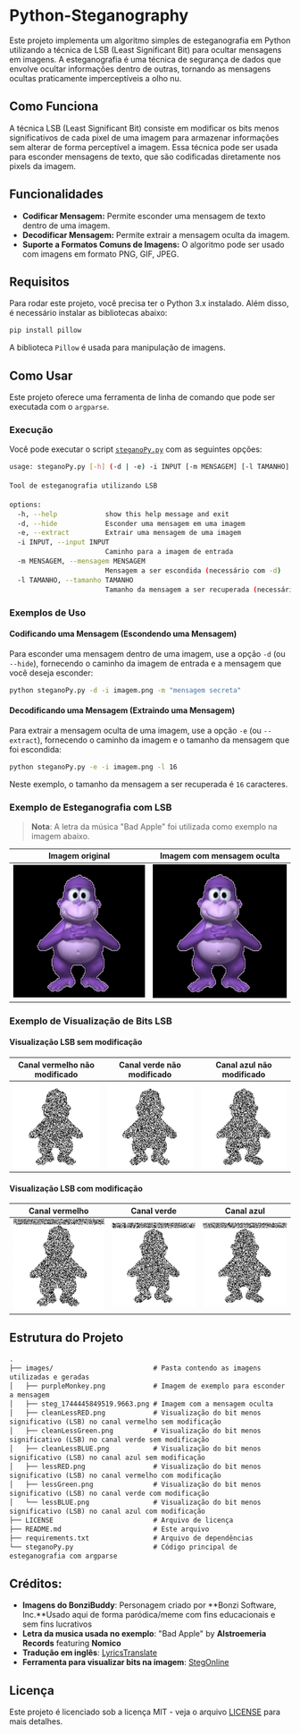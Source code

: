 # Python-Steganography

Este projeto implementa um algoritmo simples de esteganografia em Python utilizando a técnica de LSB (Least Significant Bit) para ocultar mensagens em imagens. A esteganografia é uma técnica de segurança de dados que envolve ocultar informações dentro de outras, tornando as mensagens ocultas praticamente imperceptíveis a olho nu.


## Como Funciona

A técnica LSB (Least Significant Bit) consiste em modificar os bits menos significativos de cada pixel de uma imagem para armazenar informações sem alterar de forma perceptível a imagem. Essa técnica pode ser usada para esconder mensagens de texto, que são codificadas diretamente nos pixels da imagem.


## Funcionalidades

- **Codificar Mensagem:** Permite esconder uma mensagem de texto dentro de uma imagem.
- **Decodificar Mensagem:** Permite extrair a mensagem oculta da imagem.
- **Suporte a Formatos Comuns de Imagens:** O algoritmo pode ser usado com imagens em formato PNG, GIF, JPEG.


## Requisitos

Para rodar este projeto, você precisa ter o Python 3.x instalado. Além disso, é necessário instalar as bibliotecas abaixo:

```bash
pip install pillow
```

A biblioteca `Pillow` é usada para manipulação de imagens.


## Como Usar

Este projeto oferece uma ferramenta de linha de comando que pode ser executada com o `argparse`.

### Execução

Você pode executar o script [`steganoPy.py`](./steganoPy.py) com as seguintes opções:

```bash
usage: steganoPy.py [-h] (-d | -e) -i INPUT [-m MENSAGEM] [-l TAMANHO]

Tool de esteganografia utilizando LSB

options:
  -h, --help            show this help message and exit
  -d, --hide            Esconder uma mensagem em uma imagem
  -e, --extract         Extrair uma mensagem de uma imagem
  -i INPUT, --input INPUT
                        Caminho para a imagem de entrada
  -m MENSAGEM, --mensagem MENSAGEM
                        Mensagem a ser escondida (necessário com -d)
  -l TAMANHO, --tamanho TAMANHO
                        Tamanho da mensagem a ser recuperada (necessário com -e)
```

### Exemplos de Uso

#### Codificando uma Mensagem (Escondendo uma Mensagem)

Para esconder uma mensagem dentro de uma imagem, use a opção `-d` (ou `--hide`), fornecendo o caminho da imagem de entrada e a mensagem que você deseja esconder:

```bash
python steganoPy.py -d -i imagem.png -m "mensagem secreta"
```

#### Decodificando uma Mensagem (Extraindo uma Mensagem)

Para extrair a mensagem oculta de uma imagem, use a opção `-e` (ou `--extract`), fornecendo o caminho da imagem e o tamanho da mensagem que foi escondida:

```bash
python steganoPy.py -e -i imagem.png -l 16
```

Neste exemplo, o tamanho da mensagem a ser recuperada é `16` caracteres.

### Exemplo de Esteganografia com LSB

> **Nota**: A letra da música "Bad Apple" foi utilizada como exemplo na imagem abaixo.

| Imagem original                            | Imagem com mensagem oculta                     |
|--------------------------------------------|------------------------------------------------|
| ![purpleMonkey](images/purpleMonkey.png)   | ![stegImage](images/steg_1744445849519.9663.png) |

### Exemplo de Visualização de Bits LSB

#### Visualização LSB **sem** modificação

| Canal vermelho não modificado       | Canal verde não modificado              | Canal azul não modificado             |
|-------------------------------------|-----------------------------------------|---------------------------------------|
| ![lessRED](images/cleanLessRED.png) | ![lessGreen](images/cleanLessGREEN.png) | ![lessBLUE](images/cleanLessBLUE.png) |           

#### Visualização LSB **com** modificação

| Canal vermelho                 | Canal verde                        | Canal azul                       |
|--------------------------------|------------------------------------|----------------------------------|
| ![lessRED](images/lessRED.png) | ![lessGreen](images/lessGREEN.png) | ![lessBLUE](images/lessBLUE.png) |


## Estrutura do Projeto

```
.
├── images/                         # Pasta contendo as imagens utilizadas e geradas
│   ├── purpleMonkey.png            # Imagem de exemplo para esconder a mensagem
│   ├── steg_1744445849519.9663.png # Imagem com a mensagem oculta
│   ├── cleanLessRED.png            # Visualização do bit menos significativo (LSB) no canal vermelho sem modificação
│   ├── cleanLessGreen.png          # Visualização do bit menos significativo (LSB) no canal verde sem modificação
│   ├── cleanLessBLUE.png           # Visualização do bit menos significativo (LSB) no canal azul sem modificação
│   ├── lessRED.png                 # Visualização do bit menos significativo (LSB) no canal vermelho com modificação
│   ├── lessGreen.png               # Visualização do bit menos significativo (LSB) no canal verde com modificação
│   └── lessBLUE.png                # Visualização do bit menos significativo (LSB) no canal azul com modificação
├── LICENSE                         # Arquivo de licença
├── README.md                       # Este arquivo
├── requirements.txt                # Arquivo de dependências
└── steganoPy.py                    # Código principal de esteganografia com argparse
```


## Créditos:

- **Imagens do BonziBuddy**: Personagem criado por **Bonzi Software, Inc.**Usado aqui de forma paródica/meme com fins educacionais e sem fins lucrativos
- **Letra da musica usada no exemplo**: "Bad Apple" by **Alstroemeria Records** featuring **Nomico**
- **Tradução em inglês**: [LyricsTranslate](https://lyricstranslate.com/en/bad-apple-english-version-腐った林檎.html)
- **Ferramenta para visualizar bits na imagem**: [StegOnline](https://www.georgeom.net/StegOnline/upload)

## Licença

Este projeto é licenciado sob a licença MIT - veja o arquivo [LICENSE](LICENSE) para mais detalhes.
